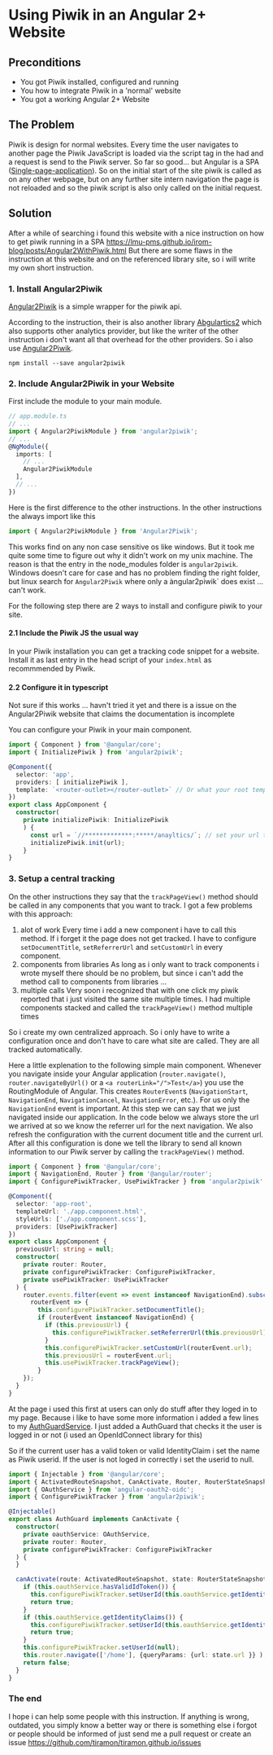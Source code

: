 # Using Piwik in an Angular 2+ Website

## Preconditions
- You got Piwik installed, configured and running
- You how to integrate Piwik in a 'normal' website
- You got a working Angular 2+ Website

## The Problem
Piwik is design for normal websites. Every time the user navigates to another page the Piwik JavaScript is loaded via the script tag in the had and a request is send to the Piwik server. So far so good... but Angular is a SPA ([Single-page-application](https://en.wikipedia.org/wiki/Single-page_application)). So on the initial start of the site piwik is called as on any other webpage, but on any further site intern navigation the page is not reloaded and so the piwik script is also only called on the initial request.

## Solution
After a while of searching i found this website with a nice instruction on how to get piwik running in a SPA
https://lmu-pms.github.io/irom-blog/posts/Angular2WithPiwik.html
But there are some flaws in the instruction at this website and on the referenced library site, so i will write my own short instruction.

### 1. Install Angular2Piwik
[Angular2Piwik](https://github.com/awronka/Angular2Piwik) is a simple wrapper for the piwik api.

According to the instruction, their is also another library [Abgulartics2](https://github.com/angulartics/angulartics2) which also supports other analytics provider, but like the writer of the other instruction i don't want all that overhead for the other providers. So i also use [Angular2Piwik](https://github.com/awronka/Angular2Piwik).
```console
npm install --save angular2piwik
```

### 2. Include Angular2Piwik in your Website
First include the module to your main module.
```ts
// app.module.ts
// ...
import { Angular2PiwikModule } from 'angular2piwik';
// ...
@NgModule({
  imports: [
    // ...
    Angular2PiwikModule
  ],
  // ...
})
```
Here is the first difference to the other instructions. In the other instructions the always import like this
```ts
import { Angular2PiwikModule } from 'Angular2Piwik';
```
This works find on any non case sensitive os like windows. But it took me quite some time to figure out why it didn't work on my unix machine.
The reason is that the entry in the node_modules folder is `angular2piwik`. Windows doesn't care for case and has no problem finding the right folder, but linux search for `Angular2Piwik` where only a àngular2piwik` does exist ... can't work.

For the following step there are 2 ways to install and configure piwik to your site.
#### 2.1 Include the Piwik JS the usual way
In your Piwik installation you can get a tracking code snippet for a website. Install it as last entry in the head script of your `index.html` as recommmended by Piwik.
#### 2.2 Configure it in typescript
Not sure if this works ... havn't tried it yet and there is a issue on the Angular2Piwik website that claims the documentation is incomplete

You can configure your Piwik in your main component.
```ts
import { Component } from '@angular/core';
import { InitializePiwik } from 'angular2piwik';

@Component({
  selector: 'app',
  providers: [ initializePiwik ],
  template: `<router-outlet></router-outlet>` // Or what your root template is.
})
export class AppComponent {
  constructor(
    private initializePiwik: InitializePiwik
    ) {
      const url = `//*************:*****/anayltics/`; // set your url to whatever should be communicating with Piwik with the correct backslashes
      initializePiwik.init(url);
    }
}
```

### 3. Setup a central tracking
On the other instructions they say that the `trackPageView()` method should be called in any components that you want to track.
I got a few problems with this approach:
1. alot of work
Every time i add a new component i have to call this method. If i forget it the page does not get tracked. I have to configure `setDocumentTitle`, `setReferrerUrl` and `setCustomUrl` in every component.
2. components from libraries
As long as i only want to track components i wrote myself there should be no problem, but since i can't add the method call to components from libraries ...
3. multiple calls
Very soon i recognized that with one click my piwik reported that i just visited the same site multiple times. I had multiple components stacked and called the `trackPageView()` method multiple times

So i create my own centralized approach. So i only have to write a configuration once and don't have to care what site are called. They are all tracked automatically.

Here a little explenation to the following simple main component.
Whenever you navigate inside your Angular application (`router.navigate()`, `router.navigateByUrl()` or a `<a routerLink="/">Test</a>`) you use the RoutingModule of Angular. This creates `RouterEvent`s (`NavigationStart`, `NavigationEnd`, `NavigationCancel`, `NavigationError`, etc.). For us only the `NavigationEnd` event is important. At this step we can say that we just navigated inside our application. In the code below we always store the url we arrived at so we know the referrer url for the next navigation. We also refresh the configuration with the current document title and the current url.
After all this configuration is done we tell the library to send all known information to our Piwik server by calling the `trackPageView()` method.
```ts
import { Component } from '@angular/core';
import { NavigationEnd, Router } from '@angular/router';
import { ConfigurePiwikTracker, UsePiwikTracker } from 'angular2piwik';

@Component({
  selector: 'app-root',
  templateUrl: './app.component.html',
  styleUrls: ['./app.component.scss'],
  providers: [UsePiwikTracker]
})
export class AppComponent {
  previousUrl: string = null;
  constructor(
    private router: Router,
    private configurePiwikTracker: ConfigurePiwikTracker,
    private usePiwikTracker: UsePiwikTracker
  ) {
    router.events.filter(event => event instanceof NavigationEnd).subscribe( 
      routerEvent => {
        this.configurePiwikTracker.setDocumentTitle();
        if (routerEvent instanceof NavigationEnd) {
          if (this.previousUrl) {
            this.configurePiwikTracker.setReferrerUrl(this.previousUrl);
          }
          this.configurePiwikTracker.setCustomUrl(routerEvent.url);
          this.previousUrl = routerEvent.url;
          this.usePiwikTracker.trackPageView();
        }
    });
  }
}
```

At the page i used this first at users can only do stuff after they loged in to my page. Because i like to have some more information i added a few lines to my [AuthGuardService](https://angular.io/api/router/CanActivate).
I just added a AuthGuard that checks it the user is logged in or not (i used an OpenIdConnect library for this)

So if the current user has a valid token or valid IdentityClaim i set the name as Piwik userid. If the user is not loged in correctly i set the userid to null.
```ts
import { Injectable } from '@angular/core';
import { ActivatedRouteSnapshot, CanActivate, Router, RouterStateSnapshot } from '@angular/router';
import { OAuthService } from 'angular-oauth2-oidc';
import { ConfigurePiwikTracker } from 'angular2piwik';

@Injectable()
export class AuthGuard implements CanActivate {
  constructor(
    private oauthService: OAuthService,
    private router: Router,
    private configurePiwikTracker: ConfigurePiwikTracker
  ) {
  }

  canActivate(route: ActivatedRouteSnapshot, state: RouterStateSnapshot): boolean {
    if (this.oauthService.hasValidIdToken()) {
      this.configurePiwikTracker.setUserId(this.oauthService.getIdentityClaims().name);
      return true;
    }
    if (this.oauthService.getIdentityClaims()) {
      this.configurePiwikTracker.setUserId(this.oauthService.getIdentityClaims().name);
      return true;
    }
    this.configurePiwikTracker.setUserId(null);
    this.router.navigate(['/home'], {queryParams: {url: state.url }} );
    return false;
  }
}
```

### The end
I hope i can help some people with this instruction. If anything is wrong, outdated, you simply know a better way or there is something else i forgot or people should be informed of just send me a pull request or create an issue https://github.com/tiramon/tiramon.github.io/issues

